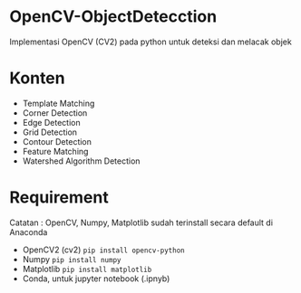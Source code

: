 # OpenCV-ObjectDetecction
Implementasi OpenCV (CV2) pada python untuk deteksi dan melacak objek

# Konten
* Template Matching
* Corner Detection
* Edge Detection
* Grid Detection
* Contour Detection
* Feature Matching
* Watershed Algorithm Detection

# Requirement
Catatan : OpenCV, Numpy, Matplotlib sudah terinstall secara default di Anaconda
* OpenCV2 (cv2) `pip install opencv-python`
* Numpy `pip install numpy`
* Matplotlib `pip install matplotlib`
* Conda, untuk jupyter notebook (.ipnyb)